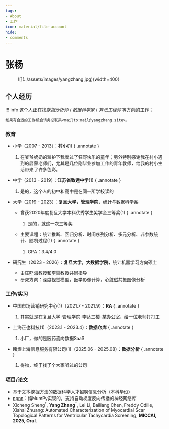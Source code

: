 ```yaml
---
tags:
- About
- 工作
icon: material/file-account
hide:
- comments
---
```


# 张杨

<figure markdown>
![](../assets/images/yangzhang.jpg){width=400}
</figure>

## 个人经历

!!! info
    这个人正在找*数据分析师* / *数据科学家* / *算法工程师* 等方向的工作；

    如果有合适的工作机会请务必联系<mailto:mail@yangzhang.site>。

### 教育

- 小学（2007 - 2013）：**村小**(1)
    { .annotate }
    1. 在爷爷奶奶的监护下我度过了狂野快乐的童年；另外特别感谢我在村小遇到的启蒙老师们，尤其是几位刚毕业参加工作的青年教师，给我的村小生活带来了许多色彩。

- 中学（2013 - 2019）：**江苏省致远中学**(1)
    { .annotate }
    1. 是的，这个人的初中和高中是在同一所学校读的

- 大学（2019 - 2023）：**复旦大学，管理学院**，统计与数据科学系
    - 曾获2020年度复旦大学本科优秀学生奖学金三等奖(1)
        { .annotate }
        1. 是的，就这一次三等奖

    - 主要课程：统计推断、回归分析、时间序列分析、多元分析、非参数统计、随机过程(1)
        { .annotate }
        1. GPA：3.4/4.0

- 研究生（2023 - 2026）：**复旦大学，大数据学院**，统计机器学习方向硕士
    - 由[庄吓海](https://zmiclab.github.io/zxh/)教授和[李雷](https://lileitech.github.io/)教授共同指导
    - 研究方向：深度视觉模型，医学影像计算，心脏磁共振图像分析

### 工作/实习

- 中国市场营销研究中心(1)（2021.7 - 2021.9）：**RA**
    { .annotate }
    1. 其实就是在复旦大学-管理学院-李达三楼-某办公室，给一位老师打打工

- 上海正也科技(1)（2023.1 - 2023.4）：**数据仓库**
    { .annotate }
    1. 小厂，做的是医药流向数据SaaS

- 睹煜上海信息服务有限公司(1)（2025.06 - 2025.08）：**数据分析**
    { .annotate }
    1. 得物，终于找了个大家听过的公司

### 项目/论文

- 基于文本挖掘方法的数据科学人才招聘信息分析（本科毕设）
- [npnn](https://github.com/AIboy996/npnn)：纯NumPy实现的，支持自动梯度反向传播的神经网络库
- Xicheng Sheng<sup>†</sup>, **Yang Zhang**<sup>†</sup>, Lei Li, Bailiang Chen, Freddy Odille, Xiahai Zhuang: Automated Characterization of Myocardial Scar Topological Patterns for Ventricular Tachycardia Screening, **MICCAI, 2025, Oral**.
